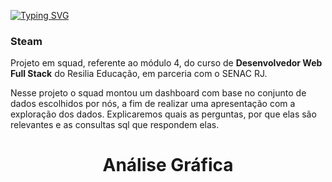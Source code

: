 [![Typing SVG](https://readme-typing-svg.herokuapp.com/?color=0000FFsize=80&center=true&vCenter=true&width=1000&lines=+DASHBOARD+-+BANCO+DE+DADOS+DA+RESILIA)](https://git.io/typing-svg)

 
### Steam

Projeto em squad, referente ao módulo 4, do curso de <strong>Desenvolvedor Web Full Stack</strong> do Resilia Educação, em parceria com o SENAC RJ.

Nesse projeto o squad montou
um dashboard com base no conjunto de dados
escolhidos por nós, a fim de realizar uma
apresentação com a exploração dos dados. Explicaremos quais as perguntas, por que elas são relevantes e as consultas sql que respondem elas.
 


<h1  align="center">Análise Gráfica</h1>

<div align="center">
